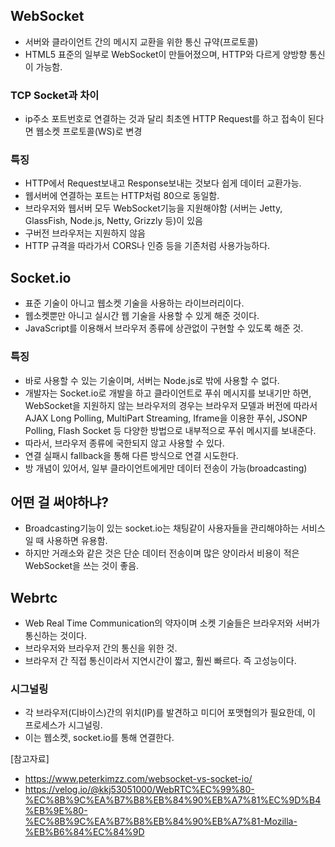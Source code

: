 ## WebSocket
- 서버와 클라이언트 간의 메시지 교환을 위한 통신 규약(프로토콜)
- HTML5 표준의 일부로 WebSocket이 만들어졌으며, HTTP와 다르게 양방향 통신이 가능함.

### TCP Socket과 차이
- ip주소 포트번호로 연결하는 것과 달리 최초엔 HTTP Request를 하고 접속이 된다면 웹소켓 프로토콜(WS)로 변경

### 특징
- HTTP에서 Request보내고 Response보내는 것보다 쉽게 데이터 교환가능.
- 웹서버에 연결하는 포트는 HTTP처럼 80으로 동일함.
- 브라우저와 웹서버 모두 WebSocket기능을 지원해야함 (서버는 Jetty, GlassFish, Node.js, Netty, Grizzly 등)이 있음
- 구버전 브라우저는 지원하지 않음
- HTTP 규격을 따라가서 CORS나 인증 등을 기존처럼 사용가능하다. 

## Socket.io
- 표준 기술이 아니고 웹소켓 기술을 사용하는 라이브러리이다.
- 웹소켓뿐만 아니고 실시간 웹 기술을 사용할 수 있게 해준 것이다.
- JavaScript를 이용해서 브라우저 종류에 상관없이 구현할 수 있도록 해준 것.
### 특징
- 바로 사용할 수 있는 기술이며, 서버는 Node.js로 밖에 사용할 수 없다.
- 개발자는 Socket.io로 개발을 하고 클라이언트로 푸쉬 메시지를 보내기만 하면, WebSocket을 지원하지 않는 브라우저의 경우는 브라우저 모델과 버전에 따라서 AJAX Long Polling, MultiPart Streaming, Iframe을 이용한 푸쉬, JSONP Polling, Flash Socket 등 다양한 방법으로 내부적으로 푸쉬 메시지를 보내준다.
- 따라서, 브라우저 종류에 국한되지 않고 사용할 수 있다.
- 연결 실패시 fallback을 통해 다른 방식으로 연결 시도한다.
- 방 개념이 있어서, 일부 클라이언트에게만 데이터 전송이 가능(broadcasting)


## 어떤 걸 써야하냐?
- Broadcasting기능이 있는 socket.io는 채팅같이 사용자들을 관리해야하는 서비스일 때 사용하면 유용함.
- 하지만 거래소와 같은 것은 단순 데이터 전송이며 많은 양이라서 비용이 적은 WebSocket을 쓰는 것이 좋음.

## Webrtc
- Web Real Time Communication의 약자이며 소켓 기술들은 브라우저와 서버가 통신하는 것이다.
- 브라우저와 브라우저 간의 통신을 위한 것.
- 브라우저 간 직접 통신이라서 지연시간이 짧고, 훨씬 빠르다. 즉 고성능이다.

### 시그널링
- 각 브라우저(디바이스)간의 위치(IP)를 발견하고 미디어 포맷협의가 필요한데, 이 프로세스가 시그널링.
- 이는 웹소켓, socket.io를 통해 연결한다.


[참고자료] 
- https://www.peterkimzz.com/websocket-vs-socket-io/ </br>
- https://velog.io/@kkj53051000/WebRTC%EC%99%80-%EC%8B%9C%EA%B7%B8%EB%84%90%EB%A7%81%EC%9D%B4%EB%9E%80-%EC%8B%9C%EA%B7%B8%EB%84%90%EB%A7%81-Mozilla-%EB%B6%84%EC%84%9D



